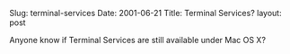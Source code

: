 Slug: terminal-services
Date: 2001-06-21
Title: Terminal Services?
layout: post

Anyone know if Terminal Services are still available under Mac OS X?
